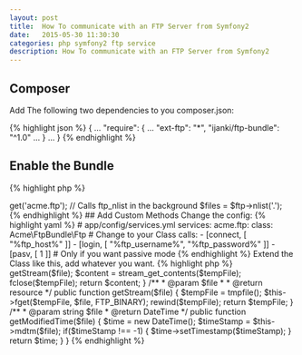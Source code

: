 ```yaml
---
layout: post
title:  How To communicate with an FTP Server from Symfony2
date:   2015-05-30 11:30:30
categories: php symfony2 ftp service
description: How To communicate with an FTP Server from Symfony2
---
```

## Composer
Add The following two dependencies to you composer.json:

{% highlight json %}
{
  ...
  "require": {
    ...
    "ext-ftp": "*",
    "ijanki/ftp-bundle": "^1.0"
    ...
  }
  ...
}
{% endhighlight %}

## Enable the Bundle
{% highlight php %}
<?php
// app/AppKernel.php

public function registerBundles()
{
  $bundles = array(
    // ...
    new Ijanki\Bundle\FtpBundle\IjankiFtpBundle(),
  );
}
{% endhighlight %}

## Register your Services
{% highlight yaml %}
# app/config/services.yml
services:
  acme.ftp:
    class: %ijanki_ftp.class%
    calls:
      - [connect, [ "%ftp_host%" ]]
      - [login, [ "%ftp_username%", "%ftp_password%" ]]
      - [pasv, [ 1 ]] # Only if you want passive mode
{% endhighlight %}

## Usage
You can use all ftp_* Methods from PHP like this:
{% highlight php %}
<?php
$ftp = $container->get('acme.ftp');
// Calls ftp_nlist in the background
$files = $ftp->nlist('.');
{% endhighlight %}

## Add Custom Methods
Change the config:

{% highlight yaml %}
# app/config/services.yml
services:
  acme.ftp:
    class: Acme\FtpBundle\Ftp # Change to your Class
    calls:
      - [connect, [ "%ftp_host%" ]]
      - [login, [ "%ftp_username%", "%ftp_password%" ]]
      - [pasv, [ 1 ]] # Only if you want passive mode
{% endhighlight %}

Extend the Class like this, add whatever you want.
{% highlight php %}
<?php
namespace Acme\FtpBundle;

use DateTime;
use Ijanki\Bundle\FtpBundle\Ftp as BaseFtp;

/**
 * Class Ftp
 *
 * @package Acme\FtpBundle
 */
class Ftp extends BaseFtp
{
  /**
   * @param string $file
   * @return string
   */
  public function getContent($file)
  {
    $tempFile = $this->getStream($file);
    $content = stream_get_contents($tempFile);
    fclose($tempFile);

    return $content;
  }

  /**
   * @param $file
   *
   * @return resource
   */
  public function getStream($file)
  {
    $tempFile = tmpfile();
    $this->fget($tempFile, $file, FTP_BINARY);
    rewind($tempFile);

    return $tempFile;
  }

  /**
   * @param string $file
   * @return DateTime
   */
  public function getModifiedTime($file)
  {
    $time = new DateTime();
    $timeStamp = $this->mdtm($file);
    if($timeStamp !== -1) {
      $time->setTimestamp($timeStamp);
    }
    return $time;
  }
}
{% endhighlight %}